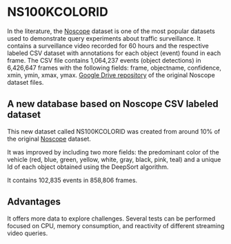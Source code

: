 # NS100KCOLORID

In the literature, the [Noscope](https://github.com/stanford-futuredata/noscope) dataset is one of the most popular datasets used to demonstrate query experiments about traffic surveillance.
It contains a surveillance video recorded for 60 hours and the respective labeled CSV dataset with annotations for each object (event) found in each frame. 
The CSV file contains 1,064,237 events (object detections) in 6,426,647 frames with the following fields: frame, objectname, confidence, xmin, ymin, xmax, ymax.
[Google Drive repository](https://drive.google.com/drive/folders/1znFWgDNH_rxof-ZTYHd_gwZR8iwY771t) of the original Noscope dataset files.

## A new database based on Noscope CSV labeled dataset

This new dataset called NS100KCOLORID was created from around 10\% of the original [Noscope](https://github.com/stanford-futuredata/noscope) dataset.

It was improved by including two more fields: the predominant color of the vehicle (red, blue, green, yellow, white, gray, black, pink, teal) and a unique Id of each object obtained using the DeepSort algorithm.

It contains 102,835 events in 858,806 frames. 

## Advantages

It offers more data to explore challenges. Several tests can be performed focused on CPU, memory consumption, and reactivity of different streaming video queries.

